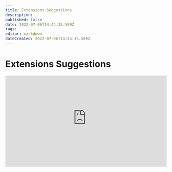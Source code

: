 ```yaml
---
title: Extensions Suggestions
description: 
published: false
date: 2022-07-06T14:44:35.509Z
tags: 
editor: markdown
dateCreated: 2022-07-06T14:44:35.509Z
---
```


# Extensions Suggestions
<div class=“iframe-container”><iframe src="https://submissions.botextensions.dev/embed/feedback" style="border: none; max-width: 100%; width: 100%; aspect-ratio: 16/9;"></iframe></div>